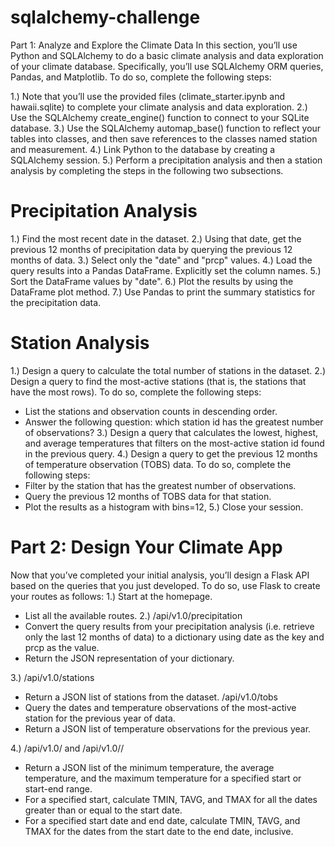 # sqlalchemy-challenge
Part 1: Analyze and Explore the Climate Data
In this section, you’ll use Python and SQLAlchemy to do a basic climate analysis and data exploration of your climate database. Specifically, you’ll use SQLAlchemy ORM queries, Pandas, and Matplotlib. To do so, complete the following steps:

1.) Note that you’ll use the provided files (climate_starter.ipynb and hawaii.sqlite) to complete your climate analysis and data exploration.
2.) Use the SQLAlchemy create_engine() function to connect to your SQLite database.
3.) Use the SQLAlchemy automap_base() function to reflect your tables into classes, and then save references to the classes named station and measurement.
4.) Link Python to the database by creating a SQLAlchemy session.
5.) Perform a precipitation analysis and then a station analysis by completing the steps in the following two subsections.

# Precipitation Analysis
1.) Find the most recent date in the dataset.
2.) Using that date, get the previous 12 months of precipitation data by querying the previous 12 months of data.
3.) Select only the "date" and "prcp" values.
4.) Load the query results into a Pandas DataFrame. Explicitly set the column names.
5.) Sort the DataFrame values by "date".
6.) Plot the results by using the DataFrame plot method.
7.) Use Pandas to print the summary statistics for the precipitation data.

# Station Analysis
1.) Design a query to calculate the total number of stations in the dataset.
2.) Design a query to find the most-active stations (that is, the stations that have the most rows). To do so, complete the following steps:
- List the stations and observation counts in descending order.
- Answer the following question: which station id has the greatest number of observations?
3.) Design a query that calculates the lowest, highest, and average temperatures that filters on the most-active station id found in the previous query.
4.) Design a query to get the previous 12 months of temperature observation (TOBS) data. To do so, complete the following steps:
- Filter by the station that has the greatest number of observations.
- Query the previous 12 months of TOBS data for that station.
- Plot the results as a histogram with bins=12,
5.) Close your session.
# Part 2: Design Your Climate App
Now that you’ve completed your initial analysis, you’ll design a Flask API based on the queries that you just developed. To do so, use Flask to create your routes as follows:
1.) Start at the homepage.
- List all the available routes.
2.) /api/v1.0/precipitation
- Convert the query results from your precipitation analysis (i.e. retrieve only the last 12 months of data) to a dictionary using date as the key and prcp as the value.
- Return the JSON representation of your dictionary.

3.) /api/v1.0/stations
- Return a JSON list of stations from the dataset. /api/v1.0/tobs
- Query the dates and temperature observations of the most-active station for the previous year of data.
- Return a JSON list of temperature observations for the previous year.

4.) /api/v1.0/ and /api/v1.0//
- Return a JSON list of the minimum temperature, the average temperature, and the maximum temperature for a specified start or start-end range.
- For a specified start, calculate TMIN, TAVG, and TMAX for all the dates greater than or equal to the start date.
- For a specified start date and end date, calculate TMIN, TAVG, and TMAX for the dates from the start date to the end date, inclusive.

